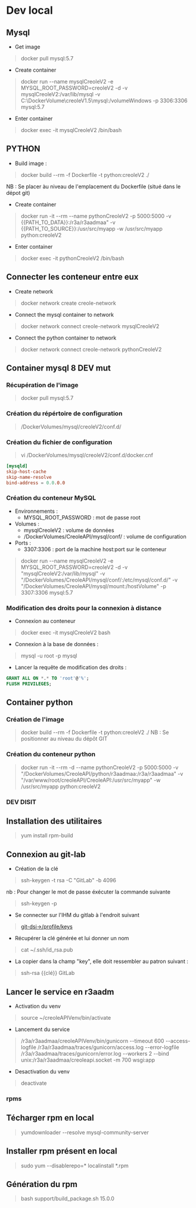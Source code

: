 <!-- TITLE: Infrastructure de dev -->
<!-- SUBTITLE: A quick summary of Creole -->

# Dev local

## Mysql

* Get image
> docker pull mysql:5.7

* Create container
> docker run --name mysqlCreoleV2 -e MYSQL_ROOT_PASSWORD=creoleV2 -d -v mysqlCreoleV2:/var/lib/mysql -v C:\DockerVolume\creoleV1.5\mysql:/volumeWindows -p 3306:3306 mysql:5.7

* Enter container
> docker exec -it mysqlCreoleV2 /bin/bash

## PYTHON

* Build image :
> docker build --rm -f Dockerfile -t python:creoleV2 ./

NB : Se placer àu niveau de l'emplacement du Dockerfile (situé dans le dépot git)

* Create container
> docker run -it --rm --name pythonCreoleV2 -p 5000:5000 -v {{PATH_TO_DATA}}:/r3a/r3aadmaa" -v {{PATH_TO_SOURCE}}:/usr/src/myapp -w /usr/src/myapp python:creoleV2 
 
* Enter container
> docker exec -it pythonCreoleV2 /bin/bash

## Connecter les conteneur entre eux

* Create network
> docker network create creole-network

* Connect the mysql container to network 
> docker network connect creole-network mysqlCreoleV2

* Connect the python container to network
> docker network connect creole-network pythonCreoleV2

## Container mysql 8 DEV mut

### Récupération de l'image

> docker pull mysql:5.7

### Création du répértoire de configuration

> /DockerVolumes/mysql/creoleV2/conf.d/

### Création du fichier de configuration

> vi /DockerVolumes/mysql/creoleV2/conf.d/docker.cnf

```cnf
[mysqld]
skip-host-cache
skip-name-resolve
bind-address = 0.0.0.0
```

### Création du conteneur MySQL

* Environnements :
  * MYSQL_ROOT_PASSWORD : mot de passe root
* Volumes :
  * mysqlCreoleV2 : volume de données
  * /DockerVolumes/CreoleAPI/mysql/conf/ : volume de configuration
* Ports :
  * 3307:3306 : port de la machine host:port sur le conteneur
> docker run --name mysqlCreoleV2 -e MYSQL_ROOT_PASSWORD=creoleV2 -d -v "mysqlCreoleV2:/var/lib/mysql" -v "/DockerVolumes/CreoleAPI/mysql/conf/:/etc/mysql/conf.d/" -v "/DockerVolumes/CreoleAPI/mysql/mount:/hostVolume" -p 3307:3306 mysql:5.7

### Modification des droits pour la connexion à distance

* Connexion au conteneur
> docker exec -it mysqlCreoleV2 bash
* Connexion à la base de données :
> mysql -u root -p mysql
* Lancer la requête de modification des droits :

```SQL
GRANT ALL ON *.* TO 'root'@'%';
FLUSH PRIVILEGES;
```

## Container python

### Création de l'image

> docker build --rm -f Dockerfile -t python:creoleV2 ./
NB : Se positionner au niveau du dépôt GIT

### Création du conteneur python

> docker run -it --rm -d --name pythonCreoleV2 -p 5000:5000 -v "/DockerVolumes/CreoleAPI/python/r3aadmaa:/r3a/r3aadmaa" -v "/var/www/root/creoleAPI/CreoleAPI:/usr/src/myapp" -w /usr/src/myapp python:creoleV2

### DEV DISIT

## Installation des utilitaires

> yum install rpm-build

## Connexion au git-lab

* Création de la clé
> ssh-keygen -t rsa -C "GitLab" -b 4096

nb : Pour changer le mot de passe éxécuter la commande suivante
> ssh-keygen -p

* Se connecter sur l'IHM du gitlab à l'endroit suivant
> [git-dsi->/profile/keys](https://git-dsi.log.intra.laposte.fr/profile/keys)

* Récupérer la clé générée et lui donner un nom
> cat ~/.ssh/id_rsa.pub

* La copier dans la champ "key", elle doit ressembler au patron suivant :

> ssh-rsa {{clé}} GitLab

## Lancer le service en r3aadm

* Activation du venv
> source ~/creoleAPIVenv/bin/activate
* Lancement du service
> /r3a/r3aadmaa/creoleAPIVenv/bin/gunicorn --timeout 600 --access-logfile /r3a/r3aadmaa/traces/gunicorn/access.log --error-logfile /r3a/r3aadmaa/traces/gunicorn/error.log --workers 2 --bind unix:/r3a/r3aadmaa/creoleapi.socket -m 700 wsgi:app
* Desactivation du venv
> deactivate

### rpms

## Técharger rpm en local

> yumdownloader --resolve mysql-community-server

## Installer rpm présent en local

> sudo yum --disablerepo=* localinstall *.rpm

## Génération du rpm

> bash support/build_package.sh 15.0.0